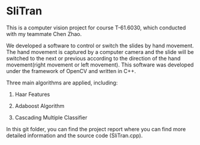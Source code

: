SliTran
=======

This is a computer vision project for course T-61.6030, which conducted with my teammate Chen Zhao.

We developed a software to control or switch the slides by hand movement. The hand movement is captured by a computer camera and the slide will be switched to the next or previous according to the direction of the hand movement(right movement or left movement). This software was developed under the framework of OpenCV and written in C++.

Three main algorithms are applied, including:

1. Haar Features

2. Adaboost Algorithm

3. Cascading Multiple Classifier

In this git folder, you can find the project report where you can find more detailed information and the source code (SliTran.cpp). 
